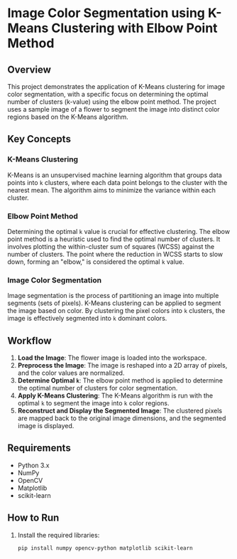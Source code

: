 # Image Color Segmentation using K-Means Clustering with Elbow Point Method

## Overview

This project demonstrates the application of K-Means clustering for image color segmentation, with a specific focus on determining the optimal number of clusters (k-value) using the elbow point method. The project uses a sample image of a flower to segment the image into distinct color regions based on the K-Means algorithm.

## Key Concepts

### K-Means Clustering

K-Means is an unsupervised machine learning algorithm that groups data points into `k` clusters, where each data point belongs to the cluster with the nearest mean. The algorithm aims to minimize the variance within each cluster.

### Elbow Point Method

Determining the optimal `k` value is crucial for effective clustering. The elbow point method is a heuristic used to find the optimal number of clusters. It involves plotting the within-cluster sum of squares (WCSS) against the number of clusters. The point where the reduction in WCSS starts to slow down, forming an "elbow," is considered the optimal `k` value.

### Image Color Segmentation

Image segmentation is the process of partitioning an image into multiple segments (sets of pixels). K-Means clustering can be applied to segment the image based on color. By clustering the pixel colors into `k` clusters, the image is effectively segmented into `k` dominant colors.

## Workflow

1. **Load the Image**: The flower image is loaded into the workspace.
2. **Preprocess the Image**: The image is reshaped into a 2D array of pixels, and the color values are normalized.
3. **Determine Optimal `k`**: The elbow point method is applied to determine the optimal number of clusters for color segmentation.
4. **Apply K-Means Clustering**: The K-Means algorithm is run with the optimal `k` to segment the image into `k` color regions.
5. **Reconstruct and Display the Segmented Image**: The clustered pixels are mapped back to the original image dimensions, and the segmented image is displayed.

## Requirements

- Python 3.x
- NumPy
- OpenCV
- Matplotlib
- scikit-learn

## How to Run

1. Install the required libraries:

   ```bash
   pip install numpy opencv-python matplotlib scikit-learn
